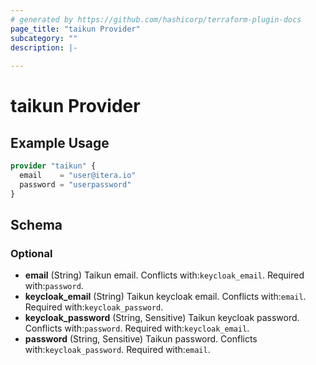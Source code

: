 ```yaml
---
# generated by https://github.com/hashicorp/terraform-plugin-docs
page_title: "taikun Provider"
subcategory: ""
description: |-
  
---
```


# taikun Provider



## Example Usage

```terraform
provider "taikun" {
  email    = "user@itera.io"
  password = "userpassword"
}
```

<!-- schema generated by tfplugindocs -->
## Schema

### Optional

- **email** (String) Taikun email. Conflicts with:`keycloak_email`. Required with:`password`.
- **keycloak_email** (String) Taikun keycloak email. Conflicts with:`email`. Required with:`keycloak_password`.
- **keycloak_password** (String, Sensitive) Taikun keycloak password. Conflicts with:`password`. Required with:`keycloak_email`.
- **password** (String, Sensitive) Taikun password. Conflicts with:`keycloak_password`. Required with:`email`.
